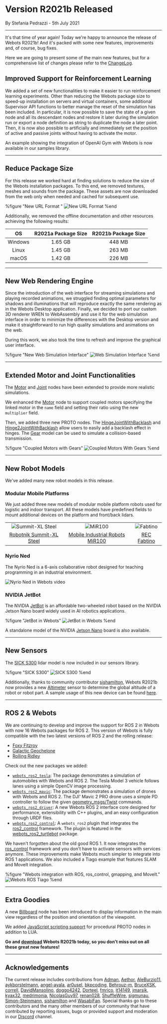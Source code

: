 # Version R2021b Released

<p id="publish-data">By Stefania Pedrazzi - 5th July 2021</p>

---

It's that time of year again! Today we're happy to announce the release of Webots R2021b!
And it's packed with some new features, improvements and, of course, bug fixes.

Here we are going to present some of the main new features, but for a comprehensive list of changes please refer to the [ChangeLog](../reference/changelog-r2021.md).


## Improved Support for Reinforcement Learning

We added a set of new functionalities to make it easier to run reinforcement learning experiments.
Other than reducing the Webots package size to speed-up installation on servers and virtual containers, some additional Supervisor API functions to better manage the reset of the simulation has been included.
In particular, it is now possible to save the state of a given node and all its descendant nodes and restore it later during the simulation run or export a node definition as string to duplicate the node a later point.
Then, it is now also possible to artificially and immediately set the position of active and passive joints without having to activate the motor.

An example showing the integration of OpenAI Gym with Webots is now available in our samples library.

---

## Reduce Package Size

For this release we worked hard at finding solutions to reduce the size of the Webots installation packages.
To this end, we removed textures, meshes and sounds from the package.
These assets are now downloaded from the web only when needed and cached for subsequent use.

%figure "New URL Format "
![New URL Format](images/new_url_system.jpg)
%end

Additionally, we removed the offline documentation and other resources achieving the following results:


| OS | R2021a Package Size | R2021b Package Size |
| :---: | :---: | :---: |
| Windows | 1.65 GB | 448 MB |
| Linux | 1.45 GB | 263 MB |
| macOS | 1.42 GB | 226 MB |

---

## New Web Rendering Engine

Since the introduction of the web interface for streaming simulations and playing recorded animations, we struggled finding optimal parameters for shadows and illuminations that will reproduce exactly the same rendering as in the Webots Desktop application.
Finally, we decided to port our custom 3D renderer WREN to WebAssembly and use it for the web simulation interface in order to minimize the differences with the Desktop version and make it straightforward to run high quality simulations and animations on the web.

During this work, we also took the time to refresh and improve the graphical user interface.

%figure "New Web Simulation Interface"
![Web Simulation Interface](images/web_simulation_interface.png)
%end

---

## Extended Motor and Joint Functionalities

The [Motor](../reference/motor.md) and [Joint](../reference/joint.md) nodes have been extended to provide more realistic simulations.

We enhanced the [Motor](../reference/motor.md) node to support coupled motors specifying the linked motor in the `name` field and setting their ratio using the new `multiplier` field.

Then, we added three new PROTO nodes. The [HingeJointWithBacklash](../guide/hinge-joint-with-backlash.md) and [Hinge2JointWithBacklash](../guide/hinge-2-joint-with-backlash.md) allow users to easily add a backlash effect in hinges. The [Gear](../guide/object-gear.md) model can be used to simulate a collision-based transmission.


%figure "Coupled Motors with Gears"
![Coupled Motors With Gears](images/coupled_motors.gif)
%end

---

## New Robot Models

We've added many new robot models in this release.

### Modular Mobile Platforms

We just added three new models of modular mobile platform robots used for logistic and indoor transport.
All these models have predefined fields to mount additional devices on the platform and front/back lidars.

| | | |
| :---: | :---: | :---: |
| ![Summit-XL Steel](images/summit_xl_steel.wbt.thumbnail.jpg) | ![MiR100](images/mir100.wbt.thumbnail.jpg) | ![Fabtino](images/fabtino.wbt.thumbnail.jpg) |
| [Robotnik Summit-XL Steel](../guide/summit-xl-steel.md) | [Mobile Industrial Robots MiR100](../guide/mir100.md) | [REC Fabtino](../guide/fabtino.md) |

### Nyrio Ned

The Nyrio Ned is a 6-axis collaborative robot designed for teaching programming in an industrial environment.

![Nyrio Ned in Webots video](https://www.youtube.com/watch?v=diBAJY1WJPQ)

### NVIDIA JetBot

The NVIDIA [JetBot](../guide/jetbot.md) is an affordable two-wheeled robot based on the NVIDIA Jetson Nano board widely used in AI robotics applications.

%figure "JetBot in Webots"
![JetBot in Webots](images/jetbot.wbt.png)
%end

A standalone model of the NVIDIA [Jetson Nano](../guide/single-board-computers.md#nvidia-jetson-nano) board is also available.

---

## New Sensors

The [SICK S300](../guide/lidar-sensors.md#sick-s300) lidar model is now included in our sensors library.

%figure "SICK S300"
![SICK S300](images/sick_s300.thumbnail.png)
%end

Additionally, thanks to community contributor [sishamilton](https://github.com/sishamilton), Webots R2021b now provides a new [Altimeter](../reference/altimeter.md) sensor to determine the global altitude of a robot or robot part.
A sample usage of this new device can be found [here](../guide/samples-devices.md#altimeter-wbt).

---

## ROS 2 & Webots

We are continuing to develop and improve the support for ROS 2 in Webots with now 16 Webots packages for ROS 2.
This version of Webots is fully compatible with the two latest versions of ROS 2 and the rolling release:
- [Foxy Fitzroy](https://docs.ros.org/en/foxy/Releases/Release-Foxy-Fitzroy.html)
- [Galactic Geochelone](https://docs.ros.org/en/foxy/Releases/Release-Galactic-Geochelone.html)
- [Rolling Ridley](https://docs.ros.org/en/foxy/Releases/Release-Rolling-Ridley.html)

Check out the new packages we added:
- [`webots_ros2_tesla`](https://github.com/cyberbotics/webots_ros2/tree/master/webots_ros2_tesla): The package demonstrates a simulation of automobiles with Webots and ROS 2. The Tesla Model 3 vehicle follows lanes using a simple OpenCV image processing.
- [`webots_ros2_mavic`](https://github.com/cyberbotics/webots_ros2/tree/master/webots_ros2_mavic): The package demonstrates a simulation of drones with Webots and ROS 2. The DJI' Mavic 2 PRO drone uses a simple PD controller to follow the given [geometry\_msgs/Twist](https://docs.ros.org/en/noetic/api/geometry_msgs/html/msg/Twist.html) commands.
- [`webots_ros2_driver`](https://github.com/cyberbotics/webots_ros2/tree/master/webots_ros2_driver): A new Webots ROS 2 interface core designed for performance, extensibility with C++ plugins, and an easy configuration through URDF files.
- [`webots_ros2_control`](https://github.com/cyberbotics/webots_ros2/tree/master/webots_ros2_control): A `webots_ros2` plugin that integrates the [ros2\_control](https://ros-controls.github.io/control.ros.org/) framework. The plugin is featured in the [webots\_ros2\_turtlebot](https://github.com/cyberbotics/webots_ros2/tree/master/webots_ros2_turtlebot) package.

We haven't forgotten about the old good ROS 1.
It now integrates the [ros\_control](http://wiki.ros.org/ros_control) framework and you don't have to activate sensors with services anymore.
These improvements make Webots much simpler to integrate into ROS 1 applications.
We also included a Tiago example that features SLAM and MoveIt integration.

%figure "Webots integration with ROS, ros_control, gmapping, and MoveIt."
![Webots ROS Tiago](images/webots_ros_tiago.gif)
%end

---

## Extra Goodies

A new [Billboard](../reference/billboard.md) node has been introduced to display information in the main view regardless of the position and orientation of the viewpoint.

We added [JavaScript scripting support](../reference/javascript-procedural-proto.md) for procedural PROTO nodes in addition to LUA.

**Go and [download](https://cyberbotics.com/#download) Webots R2021b today, so you don't miss out on all these great new features!**

---

## Acknowledgements

The current release includes contributions from [Adman](https://github.com/Adman), [Aethor](https://github.com/Aethor), [AleBurzio11](https://github.com/AleBurzio11), [aykborstelmann](https://github.com/aykborstelmann), [angel-ayala](https://github.com/angel-ayala), [ar0usel](https://github.com/ar0usel), [bkpcoding](https://github.com/bkpcoding), [Behrouz-m](https://github.com/Behrouz-m), [BruceXSK](https://github.com/BruceXSK), [correll](https://github.com/correll), [DavidMansolino](https://github.com/DavidMansolino), [doggo4242](https://github.com/doggo4242), [Dorteel](https://github.com/Dorteel), [fmrico](https://github.com/fmrico), [it14149](https://github.com/it14149), [jmarsik](https://github.com/jmarsik), [kyax32](https://github.com/kyax32), [medrimonia](https://github.com/medrimonia), [NicolasGuy97](https://github.com/NicolasGuy97), [renan028](https://github.com/renan028), [ShuffleWire](https://github.com/ShuffleWire), [sigmunau](https://github.com/sigmunau), [Simon-Steinmann](https://github.com/Simon-Steinmann), [sishamilton](https://github.com/sishamilton) and [WasabiFan](https://github.com/WasabiFan).
Special thanks go to these contributors and the many other members of our community that have contributed by reporting issues, bugs or provided support and moderation in our [Discord](https://discord.com/invite/nTWbN9m) channel.
